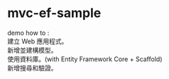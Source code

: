 # mvc-ef-sample
demo how to :  
建立 Web 應用程式。  
新增並建構模型。  
使用資料庫。(with Entity Framework Core + Scaffold)  
新增搜尋和驗證。  

